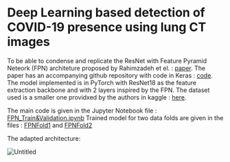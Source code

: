 # Deep Learning based detection of COVID-19 presence using lung CT images

To be able to condense and replicate the ResNet with Feature Pyramid Neteork (FPN) architeture proposed by Rahimzadeh et el. : [paper](https://www.sciencedirect.com/science/article/pii/S1746809421001853?via%3Dihub). The paper has an accompanying github repository with code in Keras : [code](https://github.com/mr7495/COVID-CT-Code). The model implemented is in PyTorch with ResNet18 as the feature extraction backbone and with 2 layers inspired by the FPN. The dataset used is a smaller one providxed by the authors in kaggle : [here](https://www.kaggle.com/datasets/mohammadrahimzadeh/covidctset-a-large-covid19-ct-scans-dataset).

The main code is given in the Jupyter Notebook file : [FPN_Train&Validation.ipynb](FPN_Train&Validation.ipynb)
Trained model for two data folds are given in the files : [FPNFold1](FPNFold1) and [FPNFold2](FPNFold2)

The adapted architecture:

![Untitled](https://github.com/user-attachments/assets/36351c28-b922-48a0-848e-d35ef1719ef5)
